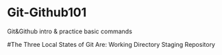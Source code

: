 # Git-Github101
Git&amp;Github intro &amp; practice basic commands

#The Three Local States of Git Are:
Working Directory
Staging
Repository